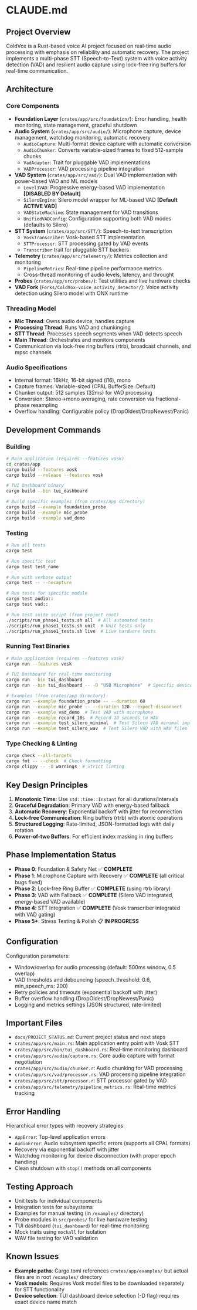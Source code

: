 # CLAUDE.md

## Project Overview

ColdVox is a Rust-based voice AI project focused on real-time audio processing with emphasis on reliability and automatic recovery. The project implements a multi-phase STT (Speech-to-Text) system with voice activity detection (VAD) and resilient audio capture using lock-free ring buffers for real-time communication.

## Architecture

### Core Components

- **Foundation Layer** (`crates/app/src/foundation/`): Error handling, health monitoring, state management, graceful shutdown
- **Audio System** (`crates/app/src/audio/`): Microphone capture, device management, watchdog monitoring, automatic recovery
  - `AudioCapture`: Multi-format device capture with automatic conversion
  - `AudioChunker`: Converts variable-sized frames to fixed 512-sample chunks
  - `VadAdapter`: Trait for pluggable VAD implementations
  - `VADProcessor`: VAD processing pipeline integration
- **VAD System** (`crates/app/src/vad/`): Dual VAD implementation with power-based VAD and ML models
  - `Level3VAD`: Progressive energy-based VAD implementation **[DISABLED BY Default]**
  - `SileroEngine`: Silero model wrapper for ML-based VAD **[Default ACTIVE VAD]**
  - `VADStateMachine`: State management for VAD transitions
  - `UnifiedVADConfig`: Configuration supporting both VAD modes (defaults to Silero)
- **STT System** (`crates/app/src/STT/`): Speech-to-text transcription
  - `VoskTranscriber`: Vosk-based STT implementation
  - `STTProcessor`: STT processing gated by VAD events
  - `Transcriber` trait for pluggable STT backers
- **Telemetry** (`crates/app/src/telemetry/`): Metrics collection and monitoring
  - `PipelineMetrics`: Real-time pipeline performance metrics
  - Cross-thread monitoring of audio levels, latency, and throught
- **Probes** (`crates/app/src/probes/`): Test utilities and live hardware checks
- **VAD Fork** (`Forks/ColdVox-voice_activity_detector/`): Voice activity detection using Silero model with ONX runtime

### Threading Model

- **Mic Thread**: Owns audio device, handles capture
- **Processing Thread**: Runs VAD and chunkinging
- **STT Thread**: Processes speech segments when VAD detects speech
- **Main Thread**: Orchestrates and monitors components
- Communication via lock-free ring buffers (rtrb), broadcast channels, and mpsc channels

### Audio Specifications

- Internal format: 16kHz, 16-bit signed (i16), mono
- Capture frames: Variable-sized (CPAL BufferSize::Default)
- Chunker output: 512 samples (32ms) for VAD processing
- Conversion: Stereo→mono averaging, rate conversion via fractional-phase resampling
- Overflow handling: Configurable policy (DropOldest/DropNewest/Panic)

## Development Commands

### Building

```bash
# Main application (requires --features vosk)
cd crates/app
cargo build --features vosk
cargo build --release --features vosk

# TUI Dashboard binary
cargo build --bin tui_dashboard

# Build specific examples (from crates/app directory)
cargo build --example foundation_probe
cargo build --example mic_probe
cargo build --example vad_demo
```

### Testing

```bash
# Run all tests
cargo test

# Run specific test
cargo test test_name

# Run with verbose output  
cargo test -- --nocapture

# Run tests for specific module
cargo test audio::
cargo test vad::

# Run test suite script (from project root)
./scripts/run_phase1_tests.sh all  # All automated tests
./scripts/run_phase1_tests.sh unit  # Unit tests only
./scripts/run_phase1_tests.sh live  # Live hardware tests
```

### Running Test Binaries

```bash
# Main application (requires --features vosk)
cargo run --features vosk

# TUI Dashboard for real-time monitoring
cargo run --bin tui_dashboard
cargo run --bin tui_dashboard -- -D "USB Microphone"  # Specific device

# Examples (from crates/app directory):
cargo run --example foundation_probe -- --duration 60
cargo run --example mic_probe -- --duration 120 --expect-disconnect
cargo run --example vad_demo  # Test VAD with microphone
cargo run --example record_10s  # Record 10 seconds to WAV
cargo run --example test_silero_minimal  # Test Silero VAD minimal implementation
cargo run --example test_silero_wav  # Test Silero VAD with WAV files
```

### Type Checking & Linting
```bash
cargo check --all-targets
cargo fmt -- --check  # Check formatting
cargo clippy -- -D warnings  # Strict linting
```

## Key Design Principles

1. **Monotonic Time**: Use `std::time::Instant` for all durations/intervals
2. **Graceful Degradation**: Primary VAD with energy-based fallback
3. **Automatic Recovery**: Exponential backoff with jitter for reconnection
4. **Lock-free Communication**: Ring buffers (rtrb) with atomic operations
5. **Structured Logging**: Rate-limited, JSON-formatted logs with daily rotation
6. **Power-of-two Buffers**: For efficient index masking in ring buffers

## Phase Implementation Status

- **Phase 0**: Foundation & Safety Net ✅ **COMPLETE**
- **Phase 1**: Microphone Capture with Recovery ✅ **COMPLETE** (all critical bugs fixed)
- **Phase 2**: Lock-free Ring Buffer ✅ **COMPLETE** (using rtrb library)
- **Phase 3**: VAD with Fallback ✅ **COMPLETE** (Silero VAD integrated, energy-based VAD available)
- **Phase 4**: STT Integration ✅ **COMPLETE** (Vosk transcriber integrated with VAD gating)
- **Phase 5+**: Stress Testing & Polish 📋 **IN PROGRESS**

## Configuration

Configuration parameters:
- Window/overlap for audio processing (default: 500ms window, 0.5 overlap)
- VAD thresholds and debouncing (speech_threshold: 0.6, min_speech_ms: 200)
- Retry policies and timeouts (exponential backoff with jitter)
- Buffer overflow handling (DropOldest/DropNewest/Panic)
- Logging and metrics settings (JSON structured, rate-limited)

## Important Files

- `docs/PROJECT_STATUS.md`: Current project status and next steps
- `crates/app/src/main.rs`: Main application entry point with Vosk STT
- `crates/app/src/bin/tui_dashboard.rs`: Real-time monitoring dashboard
- `crates/app/src/audio/capture.rs`: Core audio capture with format negotiation
- `crates/app/src/audio/chunker.r`: Audio chunking for VAD processing
- `crates/app/src/vad/processor.rs`: VAD processing pipeline integration
- `crates/app/src/stt/processor.r`: STT processor gated by VAD
- `crates/app/src/telemetry/pipeline_metrics.rs`: Real-time metrics tracking

## Error Handling

Hierarchical error types with recovery strategies:
- `AppError`: Top-level application errors
- `AudioError`: Audio subsystem specific errors (supports all CPAL formats)
- Recovery via exponential backoff with jitter
- Watchdog monitoring for device disconnection (with proper epoch handling)
- Clean shutdown with `stop()` methods on all components

## Testing Approach

- Unit tests for individual components
- Integration tests for subsystems  
- Examples for manual testing (in `/examples/` directory)
- Probe modules in `src/probes/` for live hardware testing
- TUI dashboard (`tui_dashboard`) for real-time monitoring
- Mock traits using `mockall` for isolation
- WAV file testing for VAD validation

## Known Issues

- **Example paths**: Cargo.toml references `crates/app/examples/` but actual files are in root `/examples/` directory
- **Vosk models**: Requires Vosk model files to be downloaded separately for STT functionality
- **Device selection**: TUI dashboard device selection (-D flag) requires exact device name match